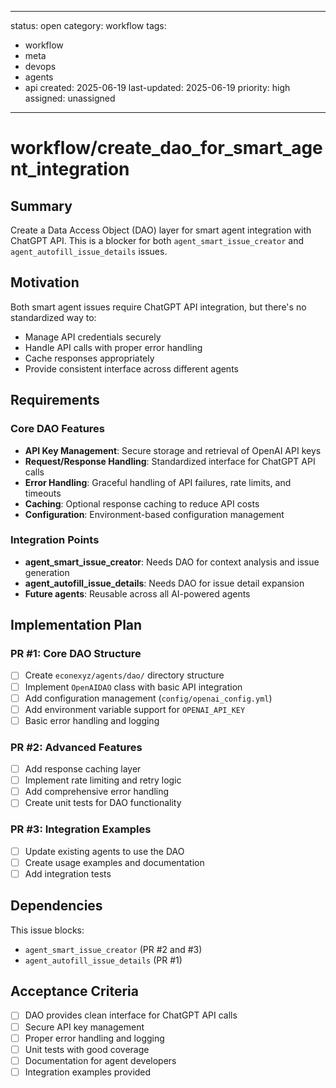 ------------------------
status: open
category: workflow
tags:
- workflow
- meta
- devops
- agents
- api
created: 2025-06-19
last-updated: 2025-06-19
priority: high
assigned: unassigned
------------------------
# workflow/create_dao_for_smart_agent_integration

## Summary

Create a Data Access Object (DAO) layer for smart agent integration with ChatGPT API. This is a blocker for both `agent_smart_issue_creator` and `agent_autofill_issue_details` issues.

## Motivation

Both smart agent issues require ChatGPT API integration, but there's no standardized way to:
- Manage API credentials securely
- Handle API calls with proper error handling
- Cache responses appropriately
- Provide consistent interface across different agents

## Requirements

### Core DAO Features
- **API Key Management**: Secure storage and retrieval of OpenAI API keys
- **Request/Response Handling**: Standardized interface for ChatGPT API calls
- **Error Handling**: Graceful handling of API failures, rate limits, and timeouts
- **Caching**: Optional response caching to reduce API costs
- **Configuration**: Environment-based configuration management

### Integration Points
- **agent_smart_issue_creator**: Needs DAO for context analysis and issue generation
- **agent_autofill_issue_details**: Needs DAO for issue detail expansion
- **Future agents**: Reusable across all AI-powered agents

## Implementation Plan

### PR #1: Core DAO Structure
- [ ] Create `econexyz/agents/dao/` directory structure
- [ ] Implement `OpenAIDAO` class with basic API integration
- [ ] Add configuration management (`config/openai_config.yml`)
- [ ] Add environment variable support for `OPENAI_API_KEY`
- [ ] Basic error handling and logging

### PR #2: Advanced Features
- [ ] Add response caching layer
- [ ] Implement rate limiting and retry logic
- [ ] Add comprehensive error handling
- [ ] Create unit tests for DAO functionality

### PR #3: Integration Examples
- [ ] Update existing agents to use the DAO
- [ ] Create usage examples and documentation
- [ ] Add integration tests

## Dependencies

This issue blocks:
- `agent_smart_issue_creator` (PR #2 and #3)
- `agent_autofill_issue_details` (PR #1)

## Acceptance Criteria
- [ ] DAO provides clean interface for ChatGPT API calls
- [ ] Secure API key management
- [ ] Proper error handling and logging
- [ ] Unit tests with good coverage
- [ ] Documentation for agent developers
- [ ] Integration examples provided 